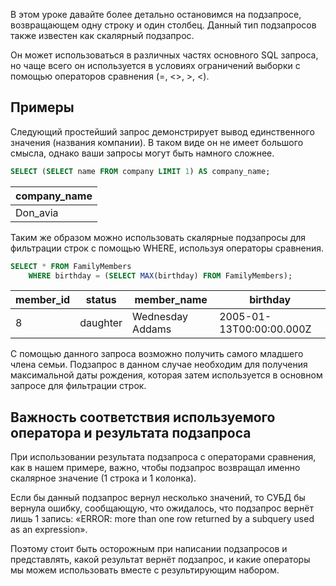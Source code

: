 В этом уроке давайте более детально остановимся на подзапросе, возвращающем одну строку и один столбец. Данный тип подзапросов также известен как скалярный подзапрос.

Он может использоваться в различных частях основного SQL запроса, но чаще всего он используется в условиях ограничений выборки с помощью операторов сравнения (=, <>, >, <).
## Примеры

Следующий простейший запрос демонстрирует вывод единственного значения (названия компании). В таком виде он не имеет большого смысла, однако ваши запросы могут быть намного сложнее.

```sql
SELECT (SELECT name FROM company LIMIT 1) AS company_name;
```

|company_name|
|---|
|Don_avia|

Таким же образом можно использовать скалярные подзапросы для фильтрации строк с помощью WHERE, используя операторы сравнения.

```sql
SELECT * FROM FamilyMembers
    WHERE birthday = (SELECT MAX(birthday) FROM FamilyMembers);
```

|member_id|status|member_name|birthday|
|---|---|---|---|
|8|daughter|Wednesday Addams|2005-01-13T00:00:00.000Z|

С помощью данного запроса возможно получить самого младшего члена семьи. Подзапрос в данном случае необходим для получения максимальной даты рождения, которая затем используется в основном запросе для фильтрации строк.
## Важность соответствия используемого оператора и результата подзапроса

При использовании результата подзапроса с операторами сравнения, как в нашем примере, важно, чтобы подзапрос возвращал именно скалярное значение (1 строка и 1 колонка).

Если бы данный подзапрос вернул несколько значений, то СУБД бы вернула ошибку, сообщающую, что ожидалось, что подзапрос вернёт лишь 1 запись: «ERROR: more than one row returned by a subquery used as an expression».

Поэтому стоит быть осторожным при написании подзапросов и представлять, какой результат вернёт подзапрос, и какие операторы мы можем использовать вместе с результирующим набором.